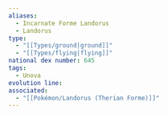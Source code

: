 ```yaml
---
aliases:
  - Incarnate Forme Landorus
  - Landorus
type:
  - "[[Types/ground|ground]]"
  - "[[Types/flying|flying]]"
national dex number: 645
tags:
  - Unova
evolution line: 
associated:
  - "[[Pokémon/Landorus (Therian Forme)]]"
---
```

